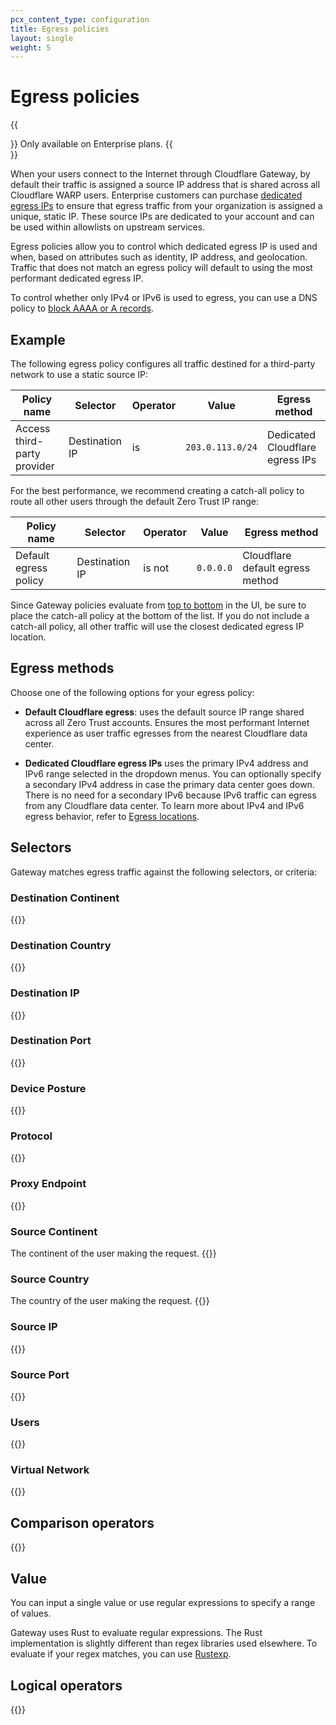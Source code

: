 ```yaml
---
pcx_content_type: configuration
title: Egress policies
layout: single
weight: 5
---
```


# Egress policies

{{<Aside type="note">}}
Only available on Enterprise plans.
{{</Aside>}}

When your users connect to the Internet through Cloudflare Gateway, by default their traffic is assigned a source IP address that is shared across all Cloudflare WARP users. Enterprise customers can purchase [dedicated egress IPs](/cloudflare-one/policies/gateway/egress-policies/dedicated-egress-ips/) to ensure that egress traffic from your organization is assigned a unique, static IP. These source IPs are dedicated to your account and can be used within allowlists on upstream services.

Egress policies allow you to control which dedicated egress IP is used and when, based on attributes such as identity, IP address, and geolocation. Traffic that does not match an egress policy will default to using the most performant dedicated egress IP.

To control whether only IPv4 or IPv6 is used to egress, you can use a DNS policy to [block AAAA or A records](/cloudflare-one/policies/gateway/dns-policies/common-policies/#control-ip-version).

## Example

The following egress policy configures all traffic destined for a third-party network to use a static source IP:

| Policy name                 | Selector       | Operator | Value            | Egress method                   |
| --------------------------- | -------------- | -------- | ---------------- | ------------------------------- |
| Access third-party provider | Destination IP | is       | `203.0.113.0/24` | Dedicated Cloudflare egress IPs |

For the best performance, we recommend creating a catch-all policy to route all other users through the default Zero Trust IP range:

| Policy name           | Selector       | Operator | Value     | Egress method                    |
| --------------------- | -------------- | -------- | --------- | -------------------------------- |
| Default egress policy | Destination IP | is not   | `0.0.0.0` | Cloudflare default egress method |

Since Gateway policies evaluate from [top to bottom](/cloudflare-one/policies/gateway/order-of-enforcement/#order-of-precedence) in the UI, be sure to place the catch-all policy at the bottom of the list. If you do not include a catch-all policy, all other traffic will use the closest dedicated egress IP location.

## Egress methods

Choose one of the following options for your egress policy:

- **Default Cloudflare egress**: uses the default source IP range shared across all Zero Trust accounts. Ensures the most performant Internet experience as user traffic egresses from the nearest Cloudflare data center.

- **Dedicated Cloudflare egress IPs** uses the primary IPv4 address and IPv6 range selected in the dropdown menus. You can optionally specify a secondary IPv4 address in case the primary data center goes down. There is no need for a secondary IPv6 because IPv6 traffic can egress from any Cloudflare data center. To learn more about IPv4 and IPv6 egress behavior, refer to [Egress locations](/cloudflare-one/policies/gateway/egress-policies/dedicated-egress-ips/#egress-location).

## Selectors

Gateway matches egress traffic against the following selectors, or criteria:

### Destination Continent

{{<render file="gateway/_destination-continent.md" withParameters="net.dst">}}

### Destination Country

{{<render file="gateway/_destination-country.md" withParameters="net.dst">}}

### Destination IP

{{<render file="gateway/_destination-ip.md">}}

### Destination Port

{{<render file="gateway/_destination-port.md">}}

### Device Posture

{{<render file="gateway/_device-posture.md">}}

### Protocol

{{<render file="gateway/_protocol.md">}}

### Proxy Endpoint

{{<render file="gateway/_proxy-endpoint.md">}}

### Source Continent

The continent of the user making the request.
{{<render file="gateway/_source-continent.md" withParameters="net.src">}}

### Source Country

The country of the user making the request.
{{<render file="gateway/_source-country.md" withParameters="net.src">}}

### Source IP

{{<render file="gateway/_source-ip-net.md">}}

### Source Port

{{<render file="gateway/_source-port.md">}}

### Users

{{<render file="gateway/_users.md">}}

### Virtual Network

{{<render file="gateway/_virtual-network.md">}}

## Comparison operators

{{<render file="gateway/_comparison-operators.md">}}

## Value

You can input a single value or use regular expressions to specify a range of values.

Gateway uses Rust to evaluate regular expressions. The Rust implementation is slightly different than regex libraries used elsewhere. To evaluate if your regex matches, you can use [Rustexp](https://rustexp.lpil.uk/).

## Logical operators

{{<render file="gateway/_logical-operators.md" withParameters="**Identity** or **Device Posture**">}}
